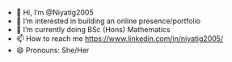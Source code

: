 - 👋 Hi, I’m @Niyatig2005
- 👀 I’m interested in building an online presence/portfolio
- 🌱 I’m currently doing BSc (Hons) Mathematics
- 📫 How to reach me https://www.linkedin.com/in/niyatig2005/
- 😄 Pronouns: She/Her

<!---
Niyatig2005/Niyatig2005 is a ✨ special ✨ repository because its `README.md` (this file) appears on your GitHub profile.
You can click the Preview link to take a look at your changes.
--->
